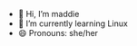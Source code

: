 - 👋 Hi, I’m maddie
- 🌱 I’m currently learning Linux
- 😄 Pronouns: she/her

<!---
madh376/madh376 is a ✨ special ✨ repository because its `README.md` (this file) appears on your GitHub profile.
You can click the Preview link to take a look at your changes.
--->
